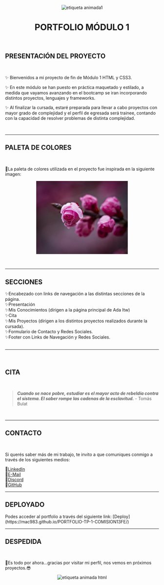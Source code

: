 <p align="center">
<img src="https://media.giphy.com/media/MaI6BylfjAkDkfk4OC/giphy.gif" alt="etiqueta animada1" width="250"/></p>

<h1 align="center"><strong>PORTFOLIO MÓDULO 1</strong></h1>
<br/>

## **PRESENTACIÓN DEL PROYECTO**

<br/>
<p>✨ Bienvenidos a mi proyecto de fin de Módulo 1 HTML y CSS3.</p>
<p>✨ En este módulo se han puesto en práctica maquetado y estilado, a medida que vayamos avanzando en el bootcamp se iran incorporando distintos proyectos, lenguajes y frameworks.</p>
<p>✨ Al finalizar la cursada, estaré preparada para llevar a cabo proyectos con mayor grado de complejidad y el perfil de egresada será trainee, contando con la capacidad de resolver problemas de distinta complejidad.</p>
<br/>

***

## PALETA DE COLORES

<br/>
<p>🌺La paleta de colores utilizada en el proyecto fue inspirada en la siguiente imagen:
<p align="center">
<img src="img\paleta_de_colores.jpg" alt="flores rosadas y lilas" width="300"/></p>

<br/>

***
## SECCIONES
✨Encabezado con links de navegación a las distintas secciones de la página.<br/>
✨Presentación<br/>
✨Mis Conocimientos (dirigen a la página principal de Ada Itw)<br/>
✨Cita<br/>
✨Mis Proyectos (dirigen a los distintos proyectos realizados durante la cursada).<br/>
✨Formulario de Contacto y Redes Sociales.<br/>
✨Footer con Links de Navegación y Redes Sociales.
<br/>
<br/>

***
<br/>

## CITA
<br/>

>***<p>Cuando se nace pobre, estudiar es el mayor acto de rebeldía contra el sistema.
> El saber rompe las cadenas de la esclavitud.*** - Tomás Bulat</p>
>

<br/>

***

## CONTACTO
<br/>
<p>Si querés saber más de mi trabajo, te invito a que comuniques conmigo a través de los siguientes medios:


📌[LinkedIn](https://www.linkedin.com/in/mac983?lipi=urn%3Ali%3Apage%3Ad_flagship3_profile_view_base_contact_details%3Bj%2FYHj7YpRp6hRZg%2Fa%2B54HA%3D%3D)</br>
📌[E-Mail](marina.castro.1983@gmail.com)<br/>
📌[Discord](https://discord.com/channels/@MarinaCastro)</br>
📌[GitHub](https://github.com/MAC983)

***

## DEPLOYADO

<p>Podes acceder al portfolio a través del siguiente link:
[Deploy](https://mac983.github.io/PORTFOLIO-TP-1-COMISION13FE/)</p>

***
## DESPEDIDA

<br/>

<p>🤗Es todo por ahora...gracias por visitar mi perfil, nos vemos en próximos proyectos.😎</p>

<p align="center">
<img src="https://media.giphy.com/media/UVG0BN8TOMKkPOJS6e/giphy.gif" width="250" alt="etiqueta animada html"/><p>

